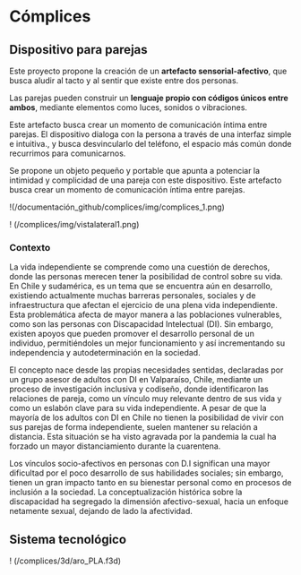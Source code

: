 # Cómplices ## Dispositivo para parejasEste proyecto propone la creación de un **artefacto sensorial-afectivo**, que busca aludir al tacto y al sentir que existe entre dos personas.Las parejas pueden construir un **lenguaje propio con códigos únicos entre ambos**, mediante elementos como luces, sonidos o vibraciones. Este artefacto busca crear un momento de comunicación íntima entre parejas. El dispositivo dialoga con la persona a través de una interfaz simple e intuitiva., y busca desvincularlo del teléfono, el espacio más común donde recurrimos para comunicarnos. Se propone un objeto pequeño y portable que apunta a potenciar  la intimidad y complicidad de una pareja con este dispositivo. Este artefacto busca crear un momento de comunicación íntima entre parejas. !(/documentación_github/complices/img/complices_1.png)! (/complices/img/vistalateral1.png)### Contexto La vida independiente se comprende como una cuestión de derechos, donde las personas merecen tener la posibilidad de control sobre su vida. En Chile y sudamérica, es un tema que se encuentra aún en  desarrollo, existiendo actualmente muchas barreras personales, sociales y de infraestructura que afectan el ejercicio de una plena vida independiente. Esta problemática afecta de mayor manera a las poblaciones vulnerables, como son las personas con Discapacidad Intelectual (DI). Sin embargo, existen apoyos que pueden promover el desarrollo personal de un individuo, permitiéndoles un mejor funcionamiento y así incrementando su independencia y autodeterminación en la sociedad.  El concepto nace desde las propias necesidades sentidas, declaradas por un grupo asesor de adultos con DI en Valparaíso, Chile, mediante un proceso de investigación inclusiva y codiseño, donde identificaron las relaciones de pareja, como un vínculo muy relevante dentro de sus vida y como un eslabón clave para su vida independiente. A pesar de que la mayoría de los adultos con DI en Chile no tienen la posibilidad de vivir con sus parejas de forma independiente, suelen mantener su relación a distancia. Esta situación se ha visto agravada por la pandemia la cual ha forzado un mayor distanciamiento durante la cuarentena. Los vínculos socio-afectivos en personas con D.I significan una mayor dificultad por el poco desarrollo de sus habilidades sociales; sin embargo, tienen un gran impacto tanto en su bienestar personal como en procesos de inclusión a la sociedad. La conceptualización histórica sobre la discapacidad ha segregado la dimensión afectivo-sexual, hacia un enfoque netamente sexual, dejando de lado la afectividad.## Sistema tecnológico! (/complices/3d/aro_PLA.f3d)